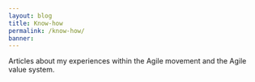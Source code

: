 ```yaml
---
layout: blog
title: Know-how
permalink: /know-how/
banner: 
---
```

Articles about my experiences within the Agile movement and the Agile value system. 

